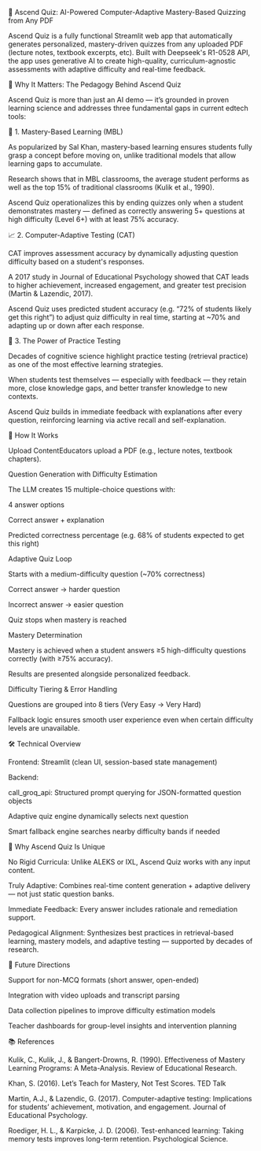 🌟 Ascend Quiz: AI-Powered Computer-Adaptive Mastery-Based Quizzing from Any PDF

Ascend Quiz is a fully functional Streamlit web app that automatically generates personalized, mastery-driven quizzes from any uploaded PDF (lecture notes, textbook excerpts, etc). Built with Deepseek's R1-0528 API, the app uses generative AI to create high-quality, curriculum-agnostic assessments with adaptive difficulty and real-time feedback.

🚀 Why It Matters: The Pedagogy Behind Ascend Quiz

Ascend Quiz is more than just an AI demo — it’s grounded in proven learning science and addresses three fundamental gaps in current edtech tools:

🧠 1. Mastery-Based Learning (MBL)

As popularized by Sal Khan, mastery-based learning ensures students fully grasp a concept before moving on, unlike traditional models that allow learning gaps to accumulate.

Research shows that in MBL classrooms, the average student performs as well as the top 15% of traditional classrooms (Kulik et al., 1990).

Ascend Quiz operationalizes this by ending quizzes only when a student demonstrates mastery — defined as correctly answering 5+ questions at high difficulty (Level 6+) with at least 75% accuracy.

📈 2. Computer-Adaptive Testing (CAT)

CAT improves assessment accuracy by dynamically adjusting question difficulty based on a student's responses.

A 2017 study in Journal of Educational Psychology showed that CAT leads to higher achievement, increased engagement, and greater test precision (Martin & Lazendic, 2017).

Ascend Quiz uses predicted student accuracy (e.g. “72% of students likely get this right”) to adjust quiz difficulty in real time, starting at ~70% and adapting up or down after each response.

🧪 3. The Power of Practice Testing

Decades of cognitive science highlight practice testing (retrieval practice) as one of the most effective learning strategies.

When students test themselves — especially with feedback — they retain more, close knowledge gaps, and better transfer knowledge to new contexts.

Ascend Quiz builds in immediate feedback with explanations after every question, reinforcing learning via active recall and self-explanation.

🧠 How It Works

Upload ContentEducators upload a PDF (e.g., lecture notes, textbook chapters).

Question Generation with Difficulty Estimation

The LLM creates 15 multiple-choice questions with:

4 answer options

Correct answer + explanation

Predicted correctness percentage (e.g. 68% of students expected to get this right)

Adaptive Quiz Loop

Starts with a medium-difficulty question (~70% correctness)

Correct answer → harder question

Incorrect answer → easier question

Quiz stops when mastery is reached

Mastery Determination

Mastery is achieved when a student answers ≥5 high-difficulty questions correctly (with ≥75% accuracy).

Results are presented alongside personalized feedback.

Difficulty Tiering & Error Handling

Questions are grouped into 8 tiers (Very Easy → Very Hard)

Fallback logic ensures smooth user experience even when certain difficulty levels are unavailable.

🛠️ Technical Overview

Frontend: Streamlit (clean UI, session-based state management)

Backend:

call_groq_api: Structured prompt querying for JSON-formatted question objects

Adaptive quiz engine dynamically selects next question

Smart fallback engine searches nearby difficulty bands if needed

🧹 Why Ascend Quiz Is Unique

No Rigid Curricula: Unlike ALEKS or IXL, Ascend Quiz works with any input content.

Truly Adaptive: Combines real-time content generation + adaptive delivery — not just static question banks.

Immediate Feedback: Every answer includes rationale and remediation support.

Pedagogical Alignment: Synthesizes best practices in retrieval-based learning, mastery models, and adaptive testing — supported by decades of research.

🧠 Future Directions

Support for non-MCQ formats (short answer, open-ended)

Integration with video uploads and transcript parsing

Data collection pipelines to improve difficulty estimation models

Teacher dashboards for group-level insights and intervention planning

📚 References

Kulik, C., Kulik, J., & Bangert-Drowns, R. (1990). Effectiveness of Mastery Learning Programs: A Meta-Analysis. Review of Educational Research.

Khan, S. (2016). Let’s Teach for Mastery, Not Test Scores. TED Talk

Martin, A.J., & Lazendic, G. (2017). Computer-adaptive testing: Implications for students’ achievement, motivation, and engagement. Journal of Educational Psychology.

Roediger, H. L., & Karpicke, J. D. (2006). Test-enhanced learning: Taking memory tests improves long-term retention. Psychological Science.
